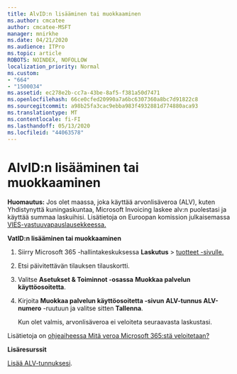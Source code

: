 ```yaml
---
title: AlvID:n lisääminen tai muokkaaminen
ms.author: cmcatee
author: cmcatee-MSFT
manager: mnirkhe
ms.date: 04/21/2020
ms.audience: ITPro
ms.topic: article
ROBOTS: NOINDEX, NOFOLLOW
localization_priority: Normal
ms.custom:
- "664"
- "1500034"
ms.assetid: ec278e2b-cc7a-43be-8af5-f381a50d7471
ms.openlocfilehash: 66ce0cfed20990a7a6bc6307360a8bc7d91822c8
ms.sourcegitcommit: a98b25fa3cac9ebba983f4932881d774880aca93
ms.translationtype: MT
ms.contentlocale: fi-FI
ms.lasthandoff: 05/13/2020
ms.locfileid: "44063578"
---
```

# <a name="how-to-add-or-edit-a-vatid"></a>AlvID:n lisääminen tai muokkaaminen

**Huomautus:** Jos olet maassa, joka käyttää arvonlisäveroa (ALV), kuten Yhdistynyttä kuningaskuntaa, Microsoft Invoicing laskee alv:n puolestasi ja käyttää summaa laskuihisi. Lisätietoja on Euroopan komission julkaisemassa [VIES-vastuuvapauslausekkeessa.](https://go.microsoft.com/fwlink/p/?LinkID=841741)

**VatID:n lisääminen tai muokkaaminen**

1. Siirry Microsoft 365 -hallintakeskuksessa **Laskutus** \> [tuotteet -sivulle.](https://go.microsoft.com/fwlink/p/?linkid=842054)

2. Etsi päivitettävän tilauksen tilauskortti.

3. Valitse **Asetukset & Toiminnot -osassa** **Muokkaa palvelun käyttöosoitetta**.

4. Kirjoita **Muokkaa palvelun käyttöosoitetta -sivun** **ALV-tunnus ALV-numero** -ruutuun ja valitse sitten **Tallenna**.

    Kun olet valmis, arvonlisäveroa ei veloiteta seuraavasta laskustasi.

Lisätietoja on [ohjeaiheessa Mitä veroa Microsoft 365:stä veloitetaan?](https://docs.microsoft.com/office365/admin/subscriptions-and-billing/what-tax-will-i-be-charged)

**Lisäresurssit**

[Lisää ALV-tunnuksesi](https://docs.microsoft.com/office365/admin/subscriptions-and-billing/what-tax-will-i-be-charged?view=o365-worldwide#add-your-vat-id-eu-countries-only).